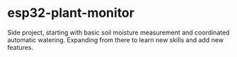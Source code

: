 # esp32-plant-monitor
Side project, starting with basic soil moisture measurement and coordinated automatic watering. Expanding from there to learn new skills and add new features.
